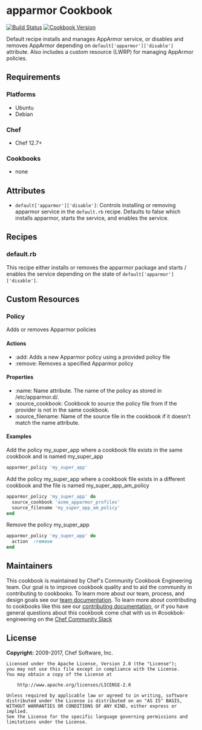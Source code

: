 # apparmor Cookbook

[![Build Status](https://travis-ci.org/chef-cookbooks/apparmor.svg?branch=master)](http://travis-ci.org/chef-cookbooks/apparmor) [![Cookbook Version](https://img.shields.io/cookbook/v/apparmor.svg)](https://supermarket.chef.io/cookbooks/apparmor)

Default recipe installs and manages AppArmor service, or disables and removes AppArmor depending on `default['apparmor']['disable']` attribute. Also includes a custom resource (LWRP) for managing AppArmor policies.

## Requirements

### Platforms

- Ubuntu
- Debian

### Chef

- Chef 12.7+

### Cookbooks

- none

## Attributes

- `default['apparmor']['disable']`: Controls installing or removing apparmor service in the `default.rb` recipe. Defaults to false which installs apparmor, starts the service, and enables the service.

## Recipes

### default.rb

This recipe either installs or removes the apparmor package and starts / enables the service depending on the state of `default['apparmor']['disable']`.

## Custom Resources

### Policy

Adds or removes Apparmor policies

#### Actions

- :add: Adds a new Apparmor policy using a provided policy file
- :remove: Removes a specified Apparmor policy

#### Properties

- :name: Name attribute. The name of the policy as stored in /etc/apparmor.d/.
- :source_cookbook: Cookbook to source the policy file from if the provider is not in the same cookbook.
- :source_filename: Name of the source file in the cookbook if it doesn't match the name attribute.

#### Examples

Add the policy my_super_app where a cookbook file exists in the same cookbook and is named my_super_app

```ruby
apparmor_policy 'my_super_app'
```

Add the policy my_super_app where a cookbook file exists in a different cookbook and the file is named my_super_app_am_policy

```ruby
apparmor_policy 'my_super_app' do
  source_cookbook 'acme_apparmor_profiles'
  source_filename 'my_super_app_am_policy'
end
```

Remove the policy my_super_app

```ruby
apparmor_policy 'my_super_app' do
  action  :remove
end
```

## Maintainers

This cookbook is maintained by Chef's Community Cookbook Engineering team. Our goal is to improve cookbook quality and to aid the community in contributing to cookbooks. To learn more about our team, process, and design goals see our [team documentation](https://github.com/chef-cookbooks/community_cookbook_documentation/blob/master/COOKBOOK_TEAM.MD). To learn more about contributing to cookbooks like this see our [contributing documentation](https://github.com/chef-cookbooks/community_cookbook_documentation/blob/master/CONTRIBUTING.MD), or if you have general questions about this cookbook come chat with us in #cookbok-engineering on the [Chef Community Slack](http://community-slack.chef.io/)

## License

**Copyright:** 2009-2017, Chef Software, Inc.

```
Licensed under the Apache License, Version 2.0 (the "License");
you may not use this file except in compliance with the License.
You may obtain a copy of the License at

    http://www.apache.org/licenses/LICENSE-2.0

Unless required by applicable law or agreed to in writing, software
distributed under the License is distributed on an "AS IS" BASIS,
WITHOUT WARRANTIES OR CONDITIONS OF ANY KIND, either express or implied.
See the License for the specific language governing permissions and
limitations under the License.
```
